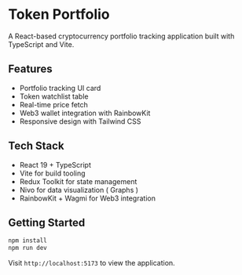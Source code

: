 # Token Portfolio

A React-based cryptocurrency portfolio tracking application built with TypeScript and Vite.

## Features

- Portfolio tracking UI card
- Token watchlist table
- Real-time price fetch 
- Web3 wallet integration with RainbowKit
- Responsive design with Tailwind CSS

## Tech Stack

- React 19 + TypeScript
- Vite for build tooling
- Redux Toolkit for state management
- Nivo for data visualization ( Graphs )
- RainbowKit + Wagmi for Web3 integration 

## Getting Started

```bash
npm install
npm run dev
```

Visit `http://localhost:5173` to view the application.